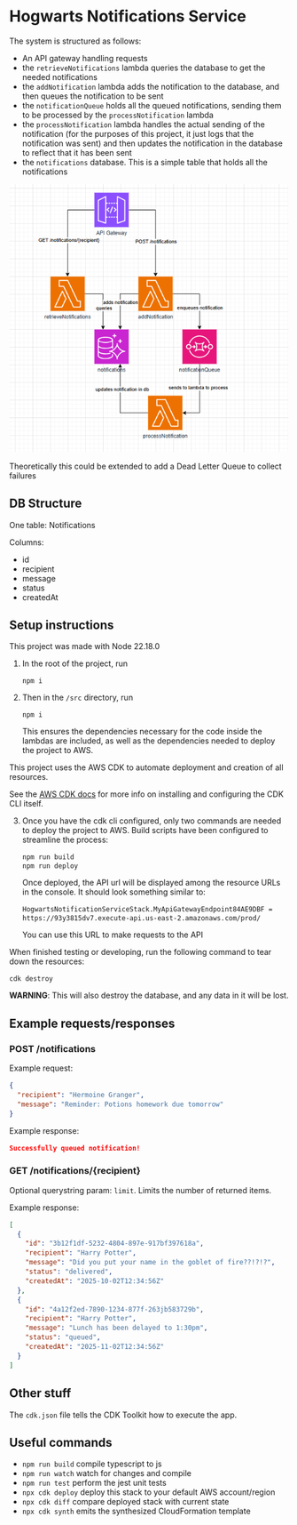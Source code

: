 # Hogwarts Notifications Service

The system is structured as follows:

- An API gateway handling requests
- the `retrieveNotifications` lambda queries the database to get the needed notifications
- the `addNotification` lambda adds the notification to the database, and then queues the notification to be sent
- the `notificationQueue` holds all the queued notifications, sending them to be processed by the `processNotification` lambda
- the `processNotification` lambda handles the actual sending of the notification (for the purposes of this project, it just logs that the notification was sent) and then updates the notification in the database to reflect that it has been sent
- the `notifications` database. This is a simple table that holds all the notifications

![diagram](./hogwarts-api-structure.png)

Theoretically this could be extended to add a Dead Letter Queue to collect failures

## DB Structure

One table: Notifications

Columns:

- id
- recipient
- message
- status
- createdAt

## Setup instructions

This project was made with Node 22.18.0

1. In the root of the project, run

   ```
   npm i
   ```

2. Then in the `/src` directory, run

   ```
   npm i
   ```

   This ensures the dependencies necessary for the code inside the lambdas are included, as well as the dependencies needed to deploy the project to AWS.

This project uses the AWS CDK to automate deployment and creation of all resources.

See the [AWS CDK docs](https://docs.aws.amazon.com/cdk/v2/guide/getting-started.html) for more info on installing and configuring the CDK CLI itself.

3. Once you have the cdk cli configured, only two commands are needed to deploy the project to AWS. Build scripts have been configured to streamline the process:

   ```
   npm run build
   npm run deploy
   ```

   Once deployed, the API url will be displayed among the resource URLs in the console. It should look something similar to:

   ```
   HogwartsNotificationServiceStack.MyApiGatewayEndpoint84AE9DBF = https://93y3815dv7.execute-api.us-east-2.amazonaws.com/prod/
   ```

   You can use this URL to make requests to the API

When finished testing or developing, run the following command to tear down the resources:

```
cdk destroy
```

**WARNING**: This will also destroy the database, and any data in it will be lost.

## Example requests/responses

### POST /notifications

Example request:

```json
{
  "recipient": "Hermoine Granger",
  "message": "Reminder: Potions homework due tomorrow"
}
```

Example response:

```json
Successfully queued notification!
```

### GET /notifications/{recipient}

Optional querystring param: `limit`. Limits the number of returned items.

Example response:

```json
[
  {
    "id": "3b12f1df-5232-4804-897e-917bf397618a",
    "recipient": "Harry Potter",
    "message": "Did you put your name in the goblet of fire??!?!?",
    "status": "delivered",
    "createdAt": "2025-10-02T12:34:56Z"
  },
  {
    "id": "4a12f2ed-7890-1234-877f-263jb583729b",
    "recipient": "Harry Potter",
    "message": "Lunch has been delayed to 1:30pm",
    "status": "queued",
    "createdAt": "2025-11-02T12:34:56Z"
  }
]
```

## Other stuff

The `cdk.json` file tells the CDK Toolkit how to execute the app.

## Useful commands

- `npm run build` compile typescript to js
- `npm run watch` watch for changes and compile
- `npm run test` perform the jest unit tests
- `npx cdk deploy` deploy this stack to your default AWS account/region
- `npx cdk diff` compare deployed stack with current state
- `npx cdk synth` emits the synthesized CloudFormation template
